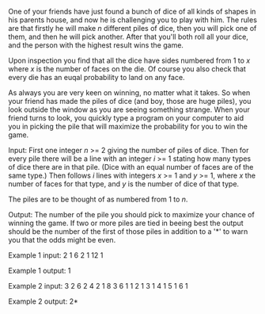 One of your friends have just found a bunch of dice of all kinds of shapes in
his parents house, and now he is challenging you to play with him. The rules
are that firstly he will make $n$ different piles of dice, then you will pick 
one of them, and then he will pick another. After that you'll both roll all
your dice, and the person with the highest result wins the game.

Upon inspection you find that all the dice have sides numbered from 1 to $x$
where $x$ is the number of faces on the die. Of course you also check that
every die has an euqal probability to land on any face.

As always you are very keen on winning, no matter what it takes. So when your
friend has made the piles of dice (and boy, those are huge piles), you look 
outside the window as you are seeing something strange. When your friend turns
to look, you quickly type a program on your computer to aid you in picking the
pile that will maximize the probability for you to win the game.

Input:
First one integer $n$ >= 2 giving the number of piles of dice. Then for every
pile there will be a line with an integer $i$ >= 1 stating how many types of 
dice there are in that pile. (Dice with an equal number of faces are of the 
same type.) Then follows $i$ lines with integers $x$ >= 1 and $y$ >= 1, where 
$x$ the number of faces for that type, and $y$ is the number of dice of that
type.

The piles are to be thought of as numbered from 1 to $n$.

Output:
The number of the pile you should pick to maximize your chance of winning the
game. If two or more piles are tied in beeing best the output should be the
number of the first of those piles in addition to a '*' to warn you that the
odds might be even.


Example 1 input:
2
1
6 2
1
12 1

Example 1 output:
1

Example 2 input:
3
2
6 2
4 2
1
8 3
6
1 1
2 1
3 1
4 1
5 1
6 1

Example 2 output:
2*

